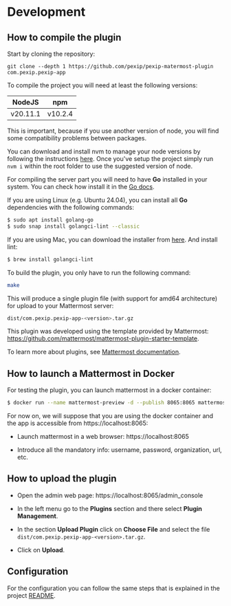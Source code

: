 # Development

## How to compile the plugin

Start by cloning the repository:

```
git clone --depth 1 https://github.com/pexip/pexip-matermost-plugin com.pexip.pexip-app
```

To compile the project you will need at least the following versions:

| NodeJS   | npm     |
| -------- | ------- |
| v20.11.1 | v10.2.4 |

This is important, because if you use another version of node, you will find some compatibility problems between
packages.

You can download and install nvm to manage your node versions by following the instructions
[here](https://github.com/nvm-sh/nvm). Once you've setup the project simply run `nvm i` within the root folder to use
the suggested version of node.

For compiling the server part you will need to have **Go** installed in your system. You can check how install it in the
[Go docs](https://go.dev/doc/install).

If you are using Linux (e.g. Ubuntu 24.04), you can install all **Go** dependencies with the following commands:

```bash
$ sudo apt install golang-go
$ sudo snap install golangci-lint --classic
```

If you are using Mac, you can download the installer from [here](https://go.dev/dl/). And install lint:

```bash
$ brew install golangci-lint
```

To build the plugin, you only have to run the following command:

```bash
make
```

This will produce a single plugin file (with support for amd64 architecture) for upload to your Mattermost server:

```bash
dist/com.pexip.pexip-app-<version>.tar.gz
```

This plugin was developed using the template provided by Mattermost:
https://github.com/mattermost/mattermost-plugin-starter-template.

To learn more about plugins, see [Mattermost documentation](https://developers.mattermost.com/extend/plugins/).

## How to launch a Mattermost in Docker

For testing the plugin, you can launch mattermost in a docker container:

```bash
$ docker run --name mattermost-preview -d --publish 8065:8065 mattermost/mattermost-preview
```

For now on, we will suppose that you are using the docker container and the app is accessible from
https://localhost:8065:

- Launch mattermost in a web browser: https://localhost:8065

- Introduce all the mandatory info: username, password, organization, url, etc.

## How to upload the plugin

- Open the admin web page: https://localhost:8065/admin_console

- In the left menu go to the **Plugins** section and there select **Plugin Management**.

- In the section **Upload Plugin** click on **Choose File** and select the file
  `dist/com.pexip.pexip-app-<version>.tar.gz`.

- Click on **Upload**.

## Configuration

For the configuration you can follow the same steps that is explained in the project [README](../README.md).
